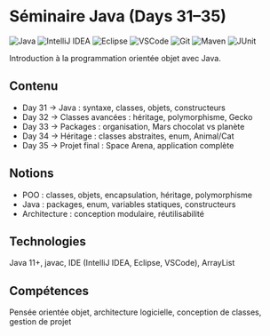 # Séminaire Java (Days 31–35)

![Java](https://img.shields.io/badge/Java-ED8B00?logo=openjdk&logoColor=white)
![IntelliJ IDEA](https://img.shields.io/badge/IntelliJ%20IDEA-000000?logo=intellijidea&logoColor=white)
![Eclipse](https://img.shields.io/badge/Eclipse-2C2255?logo=eclipseide&logoColor=white)
![VSCode](https://img.shields.io/badge/VSCode-007ACC?logo=visualstudiocode&logoColor=white)
![Git](https://img.shields.io/badge/Git-F05032?logo=git&logoColor=white)
![Maven](https://img.shields.io/badge/Maven-C71A36?logo=apachemaven&logoColor=white)
![JUnit](https://img.shields.io/badge/JUnit-25A162?logo=junit5&logoColor=white)

Introduction à la programmation orientée objet avec Java.

## Contenu
- Day 31 → Java : syntaxe, classes, objets, constructeurs
- Day 32 → Classes avancées : héritage, polymorphisme, Gecko
- Day 33 → Packages : organisation, Mars chocolat vs planète
- Day 34 → Héritage : classes abstraites, enum, Animal/Cat
- Day 35 → Projet final : Space Arena, application complète

## Notions
- POO : classes, objets, encapsulation, héritage, polymorphisme
- Java : packages, enum, variables statiques, constructeurs
- Architecture : conception modulaire, réutilisabilité

## Technologies
Java 11+, javac, IDE (IntelliJ IDEA, Eclipse, VSCode), ArrayList

## Compétences
Pensée orientée objet, architecture logicielle, conception de classes, gestion de projet